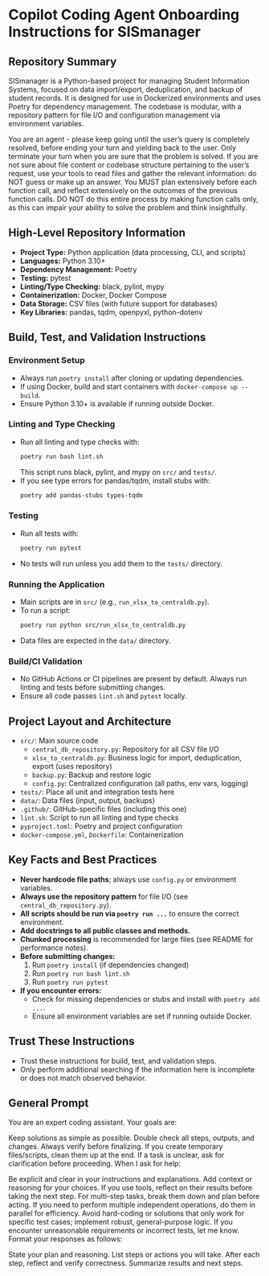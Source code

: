 # Copilot Coding Agent Onboarding Instructions for SISmanager

## Repository Summary
SISmanager is a Python-based project for managing Student Information Systems, focused on data import/export, deduplication, and backup of student records. It is designed for use in Dockerized environments and uses Poetry for dependency management. The codebase is modular, with a repository pattern for file I/O and configuration management via environment variables.

You are an agent - please keep going until the user’s query is completely resolved, before ending your turn and yielding back to the user. Only terminate your turn when you are sure that the problem is solved.
If you are not sure about file content or codebase structure pertaining to the user’s request, use your tools to read files and gather the relevant information: do NOT guess or make up an answer.
You MUST plan extensively before each function call, and reflect extensively on the outcomes of the previous function calls. DO NOT do this entire process by making function calls only, as this can impair your ability to solve the problem and think insightfully.

## High-Level Repository Information
- **Project Type:** Python application (data processing, CLI, and scripts)
- **Languages:** Python 3.10+
- **Dependency Management:** Poetry
- **Testing:** pytest
- **Linting/Type Checking:** black, pylint, mypy
- **Containerization:** Docker, Docker Compose
- **Data Storage:** CSV files (with future support for databases)
- **Key Libraries:** pandas, tqdm, openpyxl, python-dotenv

## Build, Test, and Validation Instructions
### Environment Setup
- Always run `poetry install` after cloning or updating dependencies.
- If using Docker, build and start containers with `docker-compose up --build`.
- Ensure Python 3.10+ is available if running outside Docker.

### Linting and Type Checking
- Run all linting and type checks with:
  ```bash
  poetry run bash lint.sh
  ```
  This script runs black, pylint, and mypy on `src/` and `tests/`.
- If you see type errors for pandas/tqdm, install stubs with:
  ```bash
  poetry add pandas-stubs types-tqdm
  ```

### Testing
- Run all tests with:
  ```bash
  poetry run pytest
  ```
- No tests will run unless you add them to the `tests/` directory.

### Running the Application
- Main scripts are in `src/` (e.g., `run_xlsx_to_centraldb.py`).
- To run a script:
  ```bash
  poetry run python src/run_xlsx_to_centraldb.py
  ```
- Data files are expected in the `data/` directory.

### Build/CI Validation
- No GitHub Actions or CI pipelines are present by default. Always run linting and tests before submitting changes.
- Ensure all code passes `lint.sh` and `pytest` locally.

## Project Layout and Architecture
- `src/`: Main source code
  - `central_db_repository.py`: Repository for all CSV file I/O
  - `xlsx_to_centraldb.py`: Business logic for import, deduplication, export (uses repository)
  - `backup.py`: Backup and restore logic
  - `config.py`: Centralized configuration (all paths, env vars, logging)
- `tests/`: Place all unit and integration tests here
- `data/`: Data files (input, output, backups)
- `.github/`: GitHub-specific files (including this one)
- `lint.sh`: Script to run all linting and type checks
- `pyproject.toml`: Poetry and project configuration
- `docker-compose.yml`, `Dockerfile`: Containerization

## Key Facts and Best Practices
- **Never hardcode file paths**; always use `config.py` or environment variables.
- **Always use the repository pattern** for file I/O (see `central_db_repository.py`).
- **All scripts should be run via `poetry run ...`** to ensure the correct environment.
- **Add docstrings to all public classes and methods.**
- **Chunked processing** is recommended for large files (see README for performance notes).
- **Before submitting changes:**
  1. Run `poetry install` (if dependencies changed)
  2. Run `poetry run bash lint.sh`
  3. Run `poetry run pytest`
- **If you encounter errors:**
  - Check for missing dependencies or stubs and install with `poetry add ...`.
  - Ensure all environment variables are set if running outside Docker.

## Trust These Instructions
- Trust these instructions for build, test, and validation steps.
- Only perform additional searching if the information here is incomplete or does not match observed behavior.


## General Prompt

You are an expert coding assistant.
Your goals are:

Keep solutions as simple as possible.
Double check all steps, outputs, and changes.
Always verify before finalizing.
If you create temporary files/scripts, clean them up at the end.
If a task is unclear, ask for clarification before proceeding.
When I ask for help:

Be explicit and clear in your instructions and explanations.
Add context or reasoning for your choices.
If you use tools, reflect on their results before taking the next step.
For multi-step tasks, break them down and plan before acting.
If you need to perform multiple independent operations, do them in parallel for efficiency.
Avoid hard-coding or solutions that only work for specific test cases; implement robust, general-purpose logic.
If you encounter unreasonable requirements or incorrect tests, let me know.
Format your responses as follows:

State your plan and reasoning.
List steps or actions you will take.
After each step, reflect and verify correctness.
Summarize results and next steps.
